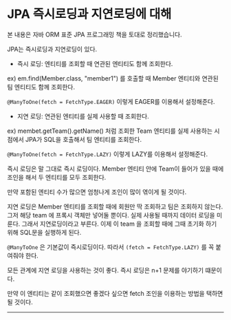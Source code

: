 # JPA 즉시로딩과 지연로딩에 대해

본 내용은 자바 ORM 표준 JPA 프로그래밍 책을 토대로 정리했습니다.  

JPA는 즉시로딩과 지연로딩이 있다.  

* 즉시 로딩: 엔티티를 조회할 때 연관된 엔티티도 함께 조회한다.

ex) em.find(Member.class, "member1") 를 호출할 때 Member 엔티티와 연관된 팀 엔티티도 함께 조회한다.  

``@ManyToOne(fetch = FetchType.EAGER)``  이렇게 EAGER를 이용해서 설정해준다.  

* 지연 로딩: 연관된 엔티티를 실제 사용할 때 조회한다.

ex) membet.getTeam().getName() 처럼 조회한 Team 엔티티를 실제 사용하는 시점에서 JPA가 SQL을 호출해서 팀 엔티티를 조회한다.  

``@ManyToOne(fetch = FetchType.LAZY)`` 이렇게 LAZY를 이용해서 설정해준다.  



즉시 로딩은 말 그대로 즉시 로딩이다. Member 엔티티 안에 Team이 들어가 있을 때에 조인을 해서 두 엔티티를 모두 조회한다.  

만약 포함된 엔티티 수가 많으면 엄청나게 조인이 많이 엮이게 될 것이다.  



지연 로딩은 Member 엔티티를 조회할 때에 회원만 딱 조회하고 팀은 조회하지 않는다. 그저 해당 team 에 프록시 객체만 넣어둘 뿐이다. 실제 사용될 때까지 데이터 로딩을 미룬다. 그래서 지연로딩이라고 부른다.  이제 이 team 을 조회할 때에 그때 초기화 하기 위해 SQL문을 실행하게 된다.  



``@ManyToOne`` 은 기본값이 즉시로딩이다. 따라서 ``(fetch = FetchType.LAZY)`` 를 꼭 붙여줘야 한다.  

모든 관계에 지연 로딩을 사용하는 것이 좋다.  즉시 로딩은 n+1 문제를 야기하기 떄문이다.

만약 이 엔티티는 같이 조회했으면 좋겠다 싶으면 fetch 조인을 이용하는 방법을 택하면 될 것이다.  

***
